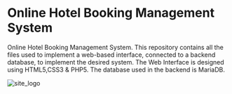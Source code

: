 # Online Hotel Booking Management System
Online Hotel Booking Management System. This repository contains all the files used to implement a web-based interface, connected to a backend database, to implement the desired system. The Web Interface is designed using HTML5,CSS3 &amp; PHP5. The database used in the backend is MariaDB.

![site_logo](https://user-images.githubusercontent.com/47296820/63654128-a8587480-c793-11e9-9f8a-96de00b31f3e.jpg)
